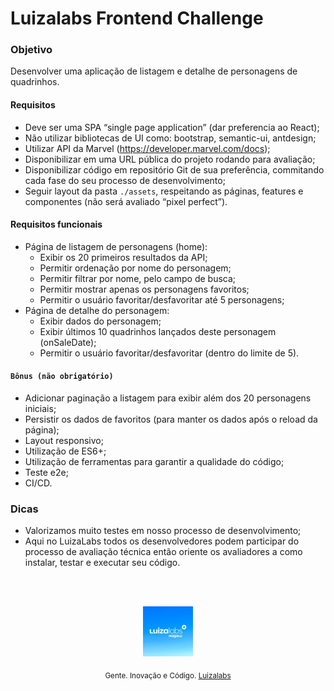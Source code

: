 # Luizalabs Frontend Challenge

### Objetivo
Desenvolver uma aplicação de listagem e detalhe de personagens de quadrinhos.

#### Requisitos
- Deve ser uma SPA “single page application” (dar preferencia ao React);
- Não utilizar bibliotecas de UI como: bootstrap, semantic-ui, antdesign;
- Utilizar API da Marvel (https://developer.marvel.com/docs);
- Disponibilizar em uma URL pública do projeto rodando para avaliação;
- Disponibilizar código em repositório Git de sua preferência, commitando cada fase do seu processo de desenvolvimento;
- Seguir layout da pasta `./assets`, respeitando as páginas, features e componentes (não será avaliado “pixel perfect”).

#### Requisitos funcionais
- Página de listagem de personagens (home):
  - Exibir os 20 primeiros resultados da API;
  - Permitir ordenação por nome do personagem;
  - Permitir filtrar por nome, pelo campo de busca;
  - Permitir mostrar apenas os personagens favoritos;
  - Permitir o usuário favoritar/desfavoritar até 5 personagens;
- Página de detalhe do personagem:
  - Exibir dados do personagem;
  - Exibir últimos 10 quadrinhos lançados deste personagem (onSaleDate);
  - Permitir o usuário favoritar/desfavoritar (dentro do limite de 5).
  
#### `Bônus (não obrigatório)`
- Adicionar paginação a listagem para exibir além dos 20 personagens iniciais;
- Persistir os dados de favoritos (para manter os dados após o reload da página);
- Layout responsivo;
- Utilização de ES6+;
- Utilização de ferramentas para garantir a qualidade do código;
- Teste e2e;
- CI/CD.

### Dicas
- Valorizamos muito testes em nosso processo de desenvolvimento;
- Aqui no LuizaLabs todos os desenvolvedores podem participar do processo de avaliação técnica então oriente os avaliadores a como instalar, testar e executar seu código.

<br/>
<br/>

<p align="center"><img src="luizalabs.jpeg" width="80" height="80"/></p>
<p align="center">
<sub>Gente. Inovação e Código. <a href="https://luizalabs.com">Luizalabs</a></sub>
</p>
